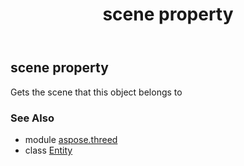 ﻿---
title: scene property
second_title: Aspose.3D for Python via .NET API References
description: 
type: docs
weight: 140
url: /python-net/aspose.threed/entity/scene/
is_root: false
---

## scene property


Gets the scene that this object belongs to

### See Also
* module [aspose.threed](../../)
* class [Entity](/3d/python-net/aspose.threed/entity)
